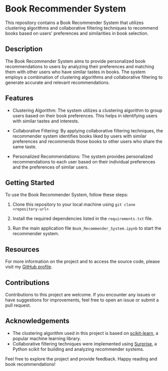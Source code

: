 # Book Recommender System

This repository contains a Book Recommender System that utilizes clustering algorithms and collaborative filtering techniques to recommend books based on users' preferences and similarities in book selection.

## Description

The Book Recommender System aims to provide personalized book recommendations to users by analyzing their preferences and matching them with other users who have similar tastes in books. The system employs a combination of clustering algorithms and collaborative filtering to generate accurate and relevant recommendations.

## Features

- Clustering Algorithm: The system utilizes a clustering algorithm to group users based on their book preferences. This helps in identifying users with similar tastes and interests.

- Collaborative Filtering: By applying collaborative filtering techniques, the recommender system identifies books liked by users with similar preferences and recommends those books to other users who share the same taste.

- Personalized Recommendations: The system provides personalized recommendations to each user based on their individual preferences and the preferences of similar users.

## Getting Started

To use the Book Recommender System, follow these steps:

1. Clone this repository to your local machine using `git clone <repository-url>`

2. Install the required dependencies listed in the `requirements.txt` file.

3. Run the main application file `Book_Recommender_System.ipynb` to start the recommender system.

## Resources

For more information on the project and to access the source code, please visit my [GitHub profile](https://github.com/azimAVI).

## Contributions

Contributions to this project are welcome. If you encounter any issues or have suggestions for improvements, feel free to open an issue or submit a pull request.

## Acknowledgements

- The clustering algorithm used in this project is based on [scikit-learn](https://scikit-learn.org/), a popular machine learning library.
- Collaborative filtering techniques were implemented using [Surprise](https://surprise.readthedocs.io/), a Python scikit for building and analyzing recommender systems.

Feel free to explore the project and provide feedback. Happy reading and book recommendations!
